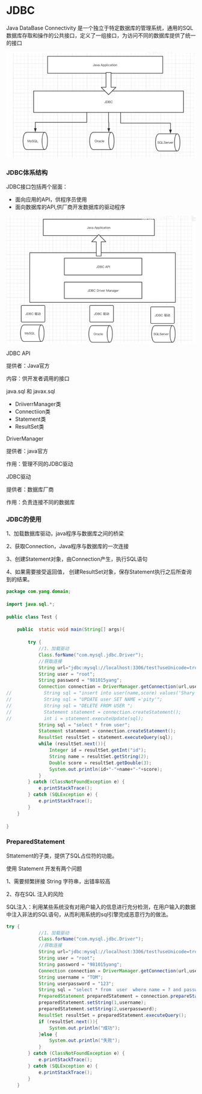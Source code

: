 # JDBC

Java DataBase Connectivity  是一个独立于特定数据库的管理系统，通用的SQL数据库存取和操作的公共接口，定义了一组接口，为访问不同的数据库提供了统一的接口

![image-20200310201658336](https://github.com/Em-yang/JavaWeb/blob/master/img/image-20200310201658336.png)



### JDBC体系结构

JDBC接口包括两个层面：

* 面向应用的API，供程序员使用
* 面向数据库的API,供厂商开发数据库的驱动程序

![image-20200310202319287](https://github.com/Em-yang/JavaWeb/blob/master/img/image-20200310202319287.png)



JDBC API

提供者：Java官方

内容：供开发者调用的接口

java.sql 和 javax.sql

* DriiverrManager类
* Connectiion类
* Statement类
* ResultSet类

DriverManager

提供者：java官方

作用：管理不同的JDBC驱动

JDBC驱动

提供者：数据库厂商

作用：负责连接不同的数据库



### JDBC的使用

1、加载数据库驱动，java程序与数据库之间的桥梁

2、获取Connection，Java程序与数据库的一次连接

3、创建Statement对象，由Connection产生，执行SQL语句

4、如果需要接受返回值， 创建ResultSet对象，保存Statement执行之后所查询到的结果。

```java
package com.yang.domain;

import java.sql.*;

public class Test {

    public  static void main(String[] args){

        try {
            //1、加载驱动
            Class.forName("com.mysql.jdbc.Driver");
            //获取连接
            String url="jdbc:mysql://localhost:3306/test?useUnicode=true&characterEncoding=UTF-8";
            String user = "root";
            String password = "981015yang";
            Connection connection = DriverManager.getConnection(url,user,password);
//            String sql = "insert into user(name,score) values('Shary',99)";
//            String sql = "UPDATE user SET NAME ='pity'";
//            String sql = "DELETE FROM USER ";
//            Statement statement = connection.createStatement();
//            int i = statement.executeUpdate(sql);
            String sql = "select * from user";
            Statement statement = connection.createStatement();
            ResultSet resultSet = statement.executeQuery(sql);
            while (resultSet.next()){
                Integer id = resultSet.getInt("id");
                String name = resultSet.getString(2);
                Double score = resultSet.getDouble(3);
                System.out.println(id+"-"+name+"-"+score);
            }
        } catch (ClassNotFoundException e) {
            e.printStackTrace();
        } catch (SQLException e) {
            e.printStackTrace();
        }
    }

}
```



### PreparedStatement

Sttatement的子类，提供了SQL占位符的功能。

使用 Statement 开发有两个问题

1、需要频繁拼接 String 字符串，出错率较高

2、存在SQL 注入的风险

SQL注入：利用某些系统没有对用户输入的信息进行充分检测，在用户输入的数据中注入非法的SQL语句，从而利用系统的sql引擎完成恶意行为的做法。

```java
try {
            //1、加载驱动
            Class.forName("com.mysql.jdbc.Driver");
            //获取连接
            String url="jdbc:mysql://localhost:3306/test?useUnicode=true&characterEncoding=UTF-8";
            String user = "root";
            String password = "981015yang";
            Connection connection = DriverManager.getConnection(url,user,password);
            String username = "TOM";
            String userpassword = "123";
            String sql = "select * from  user  where name = ? and password = ?";
            PreparedStatement preparedStatement = connection.prepareStatement(sql);
            preparedStatement.setString(1,username);
            preparedStatement.setString(2,userpassword);
            ResultSet resultSet = preparedStatement.executeQuery();
            if (resultSet.next()){
                System.out.println("成功");
            }else {
                System.out.println("失败");
            }
        } catch (ClassNotFoundException e) {
            e.printStackTrace();
        } catch (SQLException e) {
            e.printStackTrace();
        }
    }
```
